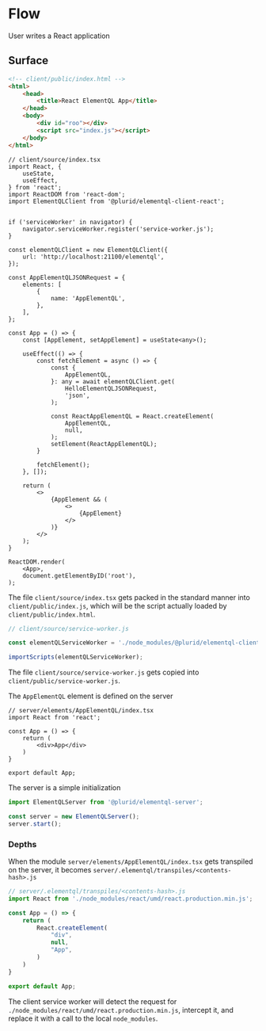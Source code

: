 # Flow

User writes a React application

## Surface

``` html
<!-- client/public/index.html -->
<html>
    <head>
        <title>React ElementQL App</title>
    </head>
    <body>
        <div id="roo"></div>
        <script src="index.js"></script>
    </body>
</html>
```


``` tsx
// client/source/index.tsx
import React, {
    useState,
    useEffect,
} from 'react';
import ReactDOM from 'react-dom';
import ElementQLClient from '@plurid/elementql-client-react';


if ('serviceWorker' in navigator) {
    navigator.serviceWorker.register('service-worker.js');
}

const elementQLClient = new ElementQLClient({
    url: 'http://localhost:21100/elementql',
});

const AppElementQLJSONRequest = {
    elements: [
        {
            name: 'AppElementQL',
        },
    ],
};

const App = () => {
    const [AppElement, setAppElement] = useState<any>();

    useEffect(() => {
        const fetchElement = async () => {
            const {
                AppElementQL,
            }: any = await elementQLClient.get(
                HelloElementQLJSONRequest,
                'json',
            );

            const ReactAppElementQL = React.createElement(
                AppElementQL,
                null,
            );
            setElement(ReactAppElementQL);
        }

        fetchElement();
    }, []);

    return (
        <>
            {AppElement && (
                <>
                    {AppElement}
                </>
            )}
        </>
    );
}

ReactDOM.render(
    <App>,
    document.getElementByID('root'),
);
```

The file `client/source/index.tsx` gets packed in the standard manner into `client/public/index.js`, which will be the script actually loaded by `client/public/index.html`.


``` js
// client/source/service-worker.js

const elementQLServiceWorker = './node_modules/@plurid/elementql-client-react/distrubtion/service-worker.js';

importScripts(elementQLServiceWorker);
```

The file `client/source/service-worker.js` gets copied into `client/public/service-worker.js`.



The `AppElementQL` element is defined on the server

``` tsx
// server/elements/AppElementQL/index.tsx
import React from 'react';

const App = () => {
    return (
        <div>App</div>
    )
}

export default App;
```

The server is a simple initialization

``` ts
import ElementQLServer from '@plurid/elementql-server';

const server = new ElementQLServer();
server.start();
```


### Depths

When the module `server/elements/AppElementQL/index.tsx` gets transpiled on the server, it becomes `server/.elementql/transpiles/<contents-hash>.js`

``` js
// server/.elementql/transpiles/<contents-hash>.js
import React from './node_modules/react/umd/react.production.min.js';

const App = () => {
    return (
        React.createElement(
            "div",
            null,
            "App",
        )
    )
}

export default App;
```

The client service worker will detect the request for `./node_modules/react/umd/react.production.min.js`, intercept it, and replace it with a call to the local `node_modules`.
